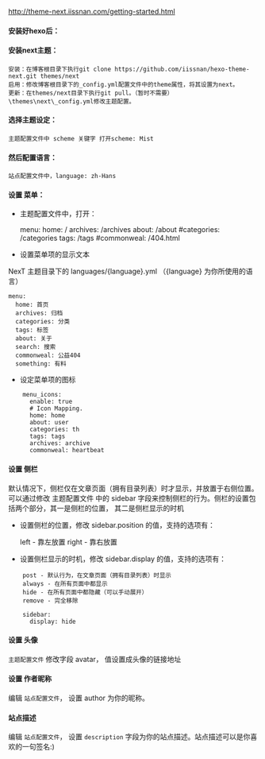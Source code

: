 
http://theme-next.iissnan.com/getting-started.html

#### 安装好hexo后：

#### 安装next主题：

    安装：在博客根目录下执行git clone https://github.com/iissnan/hexo-theme-next.git themes/next
    启用：修改博客根目录下的_config.yml配置文件中的theme属性，将其设置为next。
    更新：在themes/next目录下执行git pull。（暂时不需要）
    \themes\next\_config.yml修改主题配置。

#### 选择主题设定：

    主题配置文件中 scheme 关键字 打开scheme: Mist

#### 然后配置语言：

    站点配置文件中，language: zh-Hans

#### 设置 菜单：

+ 主题配置文件中，打开：

    menu:
      home: /
      archives: /archives
      about: /about
      #categories: /categories
      tags: /tags
      #commonweal: /404.html

+ 设置菜单项的显示文本

NexT 主题目录下的 languages/{language}.yml （{language} 为你所使用的语言）

    menu:
      home: 首页
      archives: 归档
      categories: 分类
      tags: 标签
      about: 关于
      search: 搜索
      commonweal: 公益404
      something: 有料

+ 设定菜单项的图标

```
    menu_icons:
      enable: true
      # Icon Mapping.
      home: home
      about: user
      categories: th
      tags: tags
      archives: archive
      commonweal: heartbeat
```

#### 设置 侧栏

默认情况下，侧栏仅在文章页面（拥有目录列表）时才显示，并放置于右侧位置。 可以通过修改 主题配置文件 中的 sidebar 字段来控制侧栏的行为。侧栏的设置包括两个部分，其一是侧栏的位置， 其二是侧栏显示的时机

+ 设置侧栏的位置，修改 sidebar.position 的值，支持的选项有：

    left - 靠左放置
    right - 靠右放置

+ 设置侧栏显示的时机，修改 sidebar.display 的值，支持的选项有：
```
    post - 默认行为，在文章页面（拥有目录列表）时显示
    always - 在所有页面中都显示
    hide - 在所有页面中都隐藏（可以手动展开）
    remove - 完全移除

    sidebar:
      display: hide
```



#### 设置 头像

`主题配置文件` 修改字段 avatar， 值设置成头像的链接地址

#### 设置 作者昵称

编辑 `站点配置文件`， 设置 author 为你的昵称。

#### 站点描述
编辑 `站点配置文件`， 设置 `description` 字段为你的站点描述。站点描述可以是你喜欢的一句签名:)